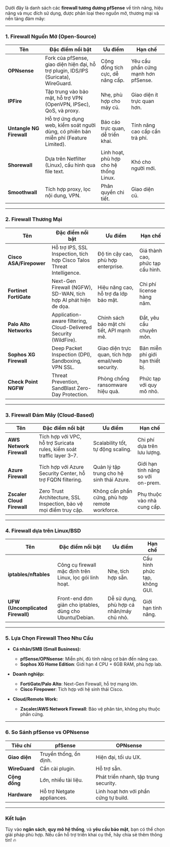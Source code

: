 Dưới đây là danh sách các **firewall tương đương pfSense** về tính năng, hiệu năng và mục đích sử dụng, được phân loại theo nguồn mở, thương mại và nền tảng đám mây:

---

### **1. Firewall Nguồn Mở (Open-Source)**
| Tên                | Đặc điểm nổi bật                                                                 | Ưu điểm                                       | Hạn chế                          |
|---------------------|---------------------------------------------------------------------------------|-----------------------------------------------|-----------------------------------|
| **OPNsense**        | Fork của pfSense, giao diện hiện đại, hỗ trợ plugin, IDS/IPS (Suricata), WireGuard. | Cộng đồng tích cực, dễ nâng cấp.              | Yêu cầu phần cứng mạnh hơn pfSense. |
| **IPFire**          | Tập trung vào bảo mật, hỗ trợ VPN (OpenVPN, IPSec), QoS, và proxy.               | Nhẹ, phù hợp cho máy cũ.                      | Giao diện ít trực quan hơn.        |
| **Untangle NG Firewall** | Hỗ trợ ứng dụng web, kiểm soát người dùng, có phiên bản miễn phí (Feature Limited). | Báo cáo trực quan, dễ triển khai.             | Tính năng cao cấp cần trả phí.     |
| **Shorewall**       | Dựa trên Netfilter (Linux), cấu hình qua file text.                              | Linh hoạt, phù hợp cho hệ thống Linux.         | Khó cho người mới.                |
| **Smoothwall**      | Tích hợp proxy, lọc nội dung, VPN.                                              | Phân quyền chi tiết.                          | Giao diện cũ.                     |

---

### **2. Firewall Thương Mại**
| Tên                      | Đặc điểm nổi bật                                                                 | Ưu điểm                                       | Hạn chế                          |
|--------------------------|---------------------------------------------------------------------------------|-----------------------------------------------|-----------------------------------|
| **Cisco ASA/Firepower**  | Hỗ trợ IPS, SSL Inspection, tích hợp Cisco Talos Threat Intelligence.            | Độ tin cậy cao, phù hợp enterprise.           | Giá thành cao, phức tạp cấu hình. |
| **Fortinet FortiGate**   | Next-Gen Firewall (NGFW), SD-WAN, tích hợp AI phát hiện đe dọa.                  | Hiệu năng cao, hỗ trợ đa lớp bảo mật.         | Chi phí license hàng năm.         |
| **Palo Alto Networks**   | Application-aware filtering, Cloud-Delivered Security (WildFire).                | Chính sách bảo mật chi tiết, API mạnh mẽ.     | Đắt, yêu cầu chuyên môn.          |
| **Sophos XG Firewall**   | Deep Packet Inspection (DPI), Sandboxing, VPN SSL.                               | Giao diện trực quan, tích hợp email/web security. | Bản miễn phí giới hạn thiết bị.   |
| **Check Point NGFW**     | Threat Prevention, SandBlast Zero-Day Protection.                               | Phòng chống ransomware hiệu quả.              | Phức tạp với quy mô nhỏ.          |

---

### **3. Firewall Đám Mây (Cloud-Based)**
| Tên                      | Đặc điểm nổi bật                                                                 | Ưu điểm                                       | Hạn chế                          |
|--------------------------|---------------------------------------------------------------------------------|-----------------------------------------------|-----------------------------------|
| **AWS Network Firewall** | Tích hợp với VPC, hỗ trợ Suricata rules, kiểm soát traffic layer 3–7.            | Scalability tốt, tự động scaling.             | Chi phí dựa trên lưu lượng.       |
| **Azure Firewall**       | Tích hợp với Azure Security Center, hỗ trợ FQDN filtering.                      | Quản lý tập trung cho hệ sinh thái Azure.     | Giới hạn tính năng so với on-prem.|
| **Zscaler Cloud Firewall** | Zero Trust Architecture, SSL Inspection, bảo vệ mọi điểm truy cập.             | Không cần phần cứng, phù hợp remote workforce. | Phụ thuộc vào nhà cung cấp.       |

---

### **4. Firewall dựa trên Linux/BSD**
| Tên                | Đặc điểm nổi bật                                                                 | Ưu điểm                                       | Hạn chế                          |
|---------------------|---------------------------------------------------------------------------------|-----------------------------------------------|-----------------------------------|
| **iptables/nftables** | Công cụ firewall mặc định trên Linux, lọc gói linh hoạt.                        | Nhẹ, tích hợp sẵn.                            | Cấu hình phức tạp, không GUI.     |
| **UFW (Uncomplicated Firewall)** | Front-end đơn giản cho iptables, dùng cho Ubuntu/Debian.                        | Dễ sử dụng, phù hợp cá nhân/máy chủ nhỏ.      | Giới hạn tính năng.               |

---

### **5. Lựa Chọn Firewall Theo Nhu Cầu**
- **Cá nhân/SMB (Small Business):**  
  - **pfSense/OPNsense**: Miễn phí, đủ tính năng cơ bản đến nâng cao.  
  - **Sophos XG Home Edition**: Giới hạn 4 CPU + 6GB RAM, phù hợp lab.  

- **Doanh nghiệp:**  
  - **FortiGate/Palo Alto**: Next-Gen Firewall, hỗ trợ mạng lớn.  
  - **Cisco Firepower**: Tích hợp với hệ sinh thái Cisco.  

- **Cloud/Remote Work:**  
  - **Zscaler/AWS Network Firewall**: Bảo vệ phân tán, không phụ thuộc phần cứng.  

---

### **6. So Sánh pfSense vs OPNsense**
| Tiêu chí         | pfSense                          | OPNsense                          |
|------------------|----------------------------------|-----------------------------------|
| **Giao diện**    | Truyền thống, ổn định.           | Hiện đại, tối ưu UX.              |
| **WireGuard**    | Cần cài plugin.                  | Hỗ trợ sẵn.                       |
| **Cộng đồng**    | Lớn, nhiều tài liệu.             | Phát triển nhanh, tập trung security. |
| **Hardware**     | Hỗ trợ Netgate appliances.       | Linh hoạt hơn với phần cứng tự build. |

---

### **Kết luận**
Tùy vào **ngân sách**, **quy mô hệ thống**, và **yêu cầu bảo mật**, bạn có thể chọn giải pháp phù hợp. Nếu cần hỗ trợ triển khai cụ thể, hãy chia sẻ thêm thông tin! 🔥
